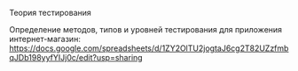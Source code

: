 Теория тестирования

Определение методов, типов и уровней тестирования для приложения интернет-магазин:
https://docs.google.com/spreadsheets/d/1ZY2OlTU2jogtaJ6cg2T82UZzfmbqJDb198yyfYIJj0c/edit?usp=sharing
